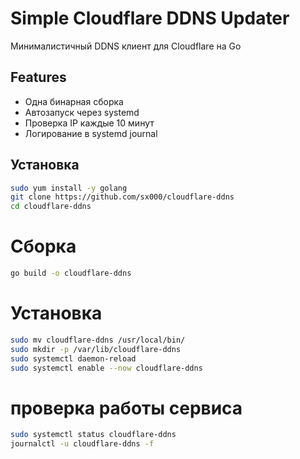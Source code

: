 # Simple Cloudflare DDNS Updater

Минималистичный DDNS клиент для Cloudflare на Go

## Features
- Одна бинарная сборка
- Автозапуск через systemd
- Проверка IP каждые 10 минут
- Логирование в systemd journal

## Установка
```bash
sudo yum install -y golang
git clone https://github.com/sx000/cloudflare-ddns
cd cloudflare-ddns
```

# Сборка
```bash
go build -o cloudflare-ddns
```

# Установка
```bash
sudo mv cloudflare-ddns /usr/local/bin/
sudo mkdir -p /var/lib/cloudflare-ddns
sudo systemctl daemon-reload
sudo systemctl enable --now cloudflare-ddns
```

# проверка работы сервиса
```bash
sudo systemctl status cloudflare-ddns
journalctl -u cloudflare-ddns -f
```